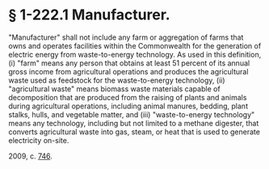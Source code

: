 # § 1-222.1 Manufacturer.

<p>"Manufacturer" shall not include any farm or aggregation of farms that owns and operates facilities within the Commonwealth for the generation of electric energy from waste-to-energy technology. As used in this definition, (i) "farm" means any person that obtains at least 51 percent of its annual gross income from agricultural operations and produces the agricultural waste used as feedstock for the waste-to-energy technology, (ii) "agricultural waste" means biomass waste materials capable of decomposition that are produced from the raising of plants and animals during agricultural operations, including animal manures, bedding, plant stalks, hulls, and vegetable matter, and (iii) "waste-to-energy technology" means any technology, including but not limited to a methane digester, that converts agricultural waste into gas, steam, or heat that is used to generate electricity on-site.</p><p>2009, c. <a href='http://lis.virginia.gov/cgi-bin/legp604.exe?091+ful+CHAP0746'>746</a>.</p>